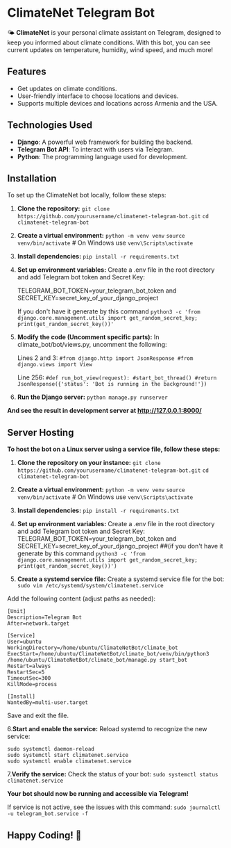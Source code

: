 # ClimateNet Telegram Bot

🌤️ **ClimateNet** is your personal climate assistant on Telegram, designed to keep you informed about climate conditions. With this bot, you can see current updates on temperature, humidity, wind speed, and much more!

## Features

- Get updates on climate conditions.
- User-friendly interface to choose locations and devices.
- Supports multiple devices and locations across Armenia and the USA.

## Technologies Used

- **Django**: A powerful web framework for building the backend.
- **Telegram Bot API**: To interact with users via Telegram.
- **Python**: The programming language used for development.

## Installation

To set up the ClimateNet bot locally, follow these steps:

1. **Clone the repository:**
   `git clone https://github.com/yourusername/climatenet-telegram-bot.git`
   `cd climatenet-telegram-bot`
   
2. **Create a virtual environment:**
   `python -m venv venv`
   `source venv/bin/activate`  # On Windows use `venv\Scripts\activate`
   
3. **Install dependencies:**
   `pip install -r requirements.txt`
   
4. **Set up environment variables:**
   Create a .env file in the root directory and add Telegram bot token and Secret Key:

   TELEGRAM_BOT_TOKEN=your_telegram_bot_token and SECRET_KEY=secret_key_of_your_django_project 

   If you don't have it generate by this command `python3 -c 'from django.core.management.utils import get_random_secret_key; print(get_random_secret_key())'`

5. **Modify the code (Uncomment specific parts):**
   In climate_bot/bot/views.py, uncomment the following:
   
      Lines 2 and 3:
         `#from django.http import JsonResponse
         #from django.views import View`

   Line 256:
         `#def run_bot_view(request):
            #start_bot_thread()
            #return JsonResponse({'status': 'Bot is running in the background!'})`

6. **Run the Django server:**
    `python manage.py runserver`

**And see the result in development server at http://127.0.0.1:8000/**


## Server Hosting

**To host the bot on a Linux server using a service file, follow these steps:**
   1. **Clone the repository on your instance:**
   `git clone https://github.com/yourusername/climatenet-telegram-bot.git`
   `cd climatenet-telegram-bot`
   
   2. **Create a virtual environment:**
   `python -m venv venv`
   `source venv/bin/activate`  # On Windows use `venv\Scripts\activate`

   3. **Install dependencies:**
   `pip install -r requirements.txt`

   4. **Set up environment variables:**
   Create a .env file in the root directory and add Telegram bot token and Secret Key:
   TELEGRAM_BOT_TOKEN=your_telegram_bot_token and SECRET_KEY=secret_key_of_your_django_project 
   ##(if you don't have it generate by this command `python3 -c 'from django.core.management.utils import get_random_secret_key; print(get_random_secret_key())')`

   5. **Create a systemd service file:**
   Create a systemd service file for the bot:
   `sudo vim /etc/systemd/system/climatenet.service`
   
   Add the following content (adjust paths as needed):
   ```
   [Unit]
   Description=Telegram Bot
   After=network.target

   [Service]
   User=ubuntu
   WorkingDirectory=/home/ubuntu/ClimateNetBot/climate_bot
   ExecStart=/home/ubuntu/ClimateNetBot/climate_bot/venv/bin/python3 /home/ubuntu/ClimateNetBot/climate_bot/manage.py start_bot
   Restart=always
   RestartSec=5
   TimeoutSec=300
   KillMode=process

   [Install]
   WantedBy=multi-user.target
   ```
   Save and exit the file.

   6.**Start and enable the service:**
   Reload systemd to recognize the new service:
   ```
   sudo systemctl daemon-reload
   sudo systemctl start climatenet.service
   sudo systemctl enable climatenet.service
   ```

   7.**Verify the service:**
   Check the status of your bot:
   `sudo systemctl status climatenet.service`


   **Your bot should now be running and accessible via Telegram!**

   If service is not active, see the issues with this command:
   `sudo journalctl -u telegram_bot.service -f`

## Happy Coding! 🚀


